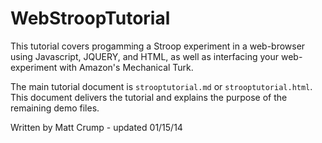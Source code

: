 WebStroopTutorial
=================

This tutorial covers progamming a Stroop experiment in a web-browser using Javascript, JQUERY, and HTML, as well as interfacing your web-experiment with Amazon's Mechanical Turk.

The main tutorial document is `strooptutorial.md` or `strooptutorial.html`. This document delivers the tutorial and explains the purpose of the remaining demo files.

Written by Matt Crump - updated 01/15/14
